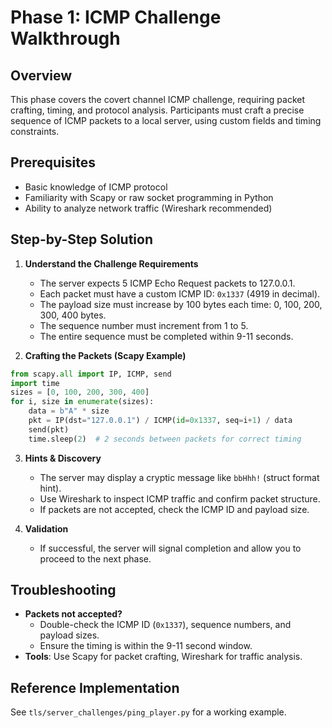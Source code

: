 # Phase 1: ICMP Challenge Walkthrough

## Overview

This phase covers the covert channel ICMP challenge, requiring packet crafting, timing, and protocol analysis. Participants must craft a precise sequence of ICMP packets to a local server, using custom fields and timing constraints.

## Prerequisites
- Basic knowledge of ICMP protocol
- Familiarity with Scapy or raw socket programming in Python
- Ability to analyze network traffic (Wireshark recommended)

## Step-by-Step Solution

1. **Understand the Challenge Requirements**
   - The server expects 5 ICMP Echo Request packets to 127.0.0.1.
   - Each packet must have a custom ICMP ID: `0x1337` (4919 in decimal).
   - The payload size must increase by 100 bytes each time: 0, 100, 200, 300, 400 bytes.
   - The sequence number must increment from 1 to 5.
   - The entire sequence must be completed within 9-11 seconds.

2. **Crafting the Packets (Scapy Example)**
```python
from scapy.all import IP, ICMP, send
import time
sizes = [0, 100, 200, 300, 400]
for i, size in enumerate(sizes):
    data = b"A" * size
    pkt = IP(dst="127.0.0.1") / ICMP(id=0x1337, seq=i+1) / data
    send(pkt)
    time.sleep(2)  # 2 seconds between packets for correct timing
```

3. **Hints & Discovery**
   - The server may display a cryptic message like `bbHhh!` (struct format hint).
   - Use Wireshark to inspect ICMP traffic and confirm packet structure.
   - If packets are not accepted, check the ICMP ID and payload size.

4. **Validation**
   - If successful, the server will signal completion and allow you to proceed to the next phase.

## Troubleshooting
- **Packets not accepted?**
  - Double-check the ICMP ID (`0x1337`), sequence numbers, and payload sizes.
  - Ensure the timing is within the 9-11 second window.
- **Tools**: Use Scapy for packet crafting, Wireshark for traffic analysis.

## Reference Implementation
See `tls/server_challenges/ping_player.py` for a working example.
